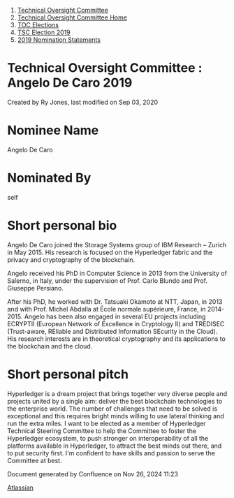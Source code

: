 1. [Technical Oversight Committee](index.html)
2. [Technical Oversight Committee Home](Technical-Oversight-Committee-Home_21430274.html)
3. [TOC Elections](TOC-Elections_21448771.html)
4. [TSC Election 2019](TSC-Election-2019_21434240.html)
5. [2019 Nomination Statements](2019-Nomination-Statements_21448772.html)

# Technical Oversight Committee : Angelo De Caro 2019

Created by Ry Jones, last modified on Sep 03, 2020

# Nominee Name

Angelo De Caro

# Nominated By

self

# Short personal bio

Angelo De Caro joined the Storage Systems group of IBM Research – Zurich in May 2015. His research is focused on the Hyperledger fabric and the privacy and cryptography of the blockchain.

Angelo received his PhD in Computer Science in 2013 from the University of Salerno, in Italy, under the supervision of Prof. Carlo Blundo and Prof. Giuseppe Persiano. ​

After his PhD, he worked with Dr. Tatsuaki Okamoto at NTT, Japan, in 2013 and with Prof. Michel Abdalla at École normale supérieure, France, in 2014-2015. Angelo has been also engaged in several EU projects including ECRYPTII (European Network of Excellence in Cryptology II) and TREDISEC (Trust-aware, REliable and Distributed Information SEcurity in the Cloud). His research interests are in theoretical cryptography and its applications to the blockchain and the cloud.

# Short personal pitch

Hyperledger is a dream project that brings together very diverse people and projects united by a single aim: deliver the best blockchain technologies to the enterprise world. The number of challenges that need to be solved is exceptional and this requires bright minds willing to use lateral thinking and run the extra miles. I want to be elected as a member of Hyperledger Technical Steering Committee to help the Committee to foster the Hyperledger ecosystem, to push stronger on interoperability of all the platforms available in Hyperledger, to attract the best minds out there, and to put security first. I'm confident to have skills and passion to serve the Committee at best.

Document generated by Confluence on Nov 26, 2024 11:23

[Atlassian](http://www.atlassian.com/)
